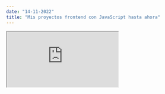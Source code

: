 ```yaml
---
date: "14-11-2022"
title: "Mis proyectos frontend con JavaScript hasta ahora"
---
```

<iframe src="https://www.youtube.com/embed/Oh-wLtVkN3E" allowfullscreen></iframe>
